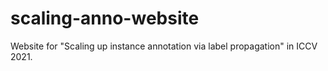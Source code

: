 # scaling-anno-website
Website for "Scaling up instance annotation via label propagation" in ICCV 2021.
